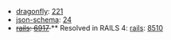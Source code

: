 * [dragonfly](https://github.com/markevans/dragonfly): [221](https://github.com/markevans/dragonfly/issues/221)
* [json-schema](https://github.com/hoxworth/json-schema): [24](https://github.com/hoxworth/json-schema/issues/24)
* <strike>[rails](http://rubyonrails.org/): [6917](https://github.com/rails/rails/pull/6917) </strike>
** Resolved in RAILS 4: [rails](http://rubyonrails.org/): [8510](https://github.com/rails/rails/pull/8510)